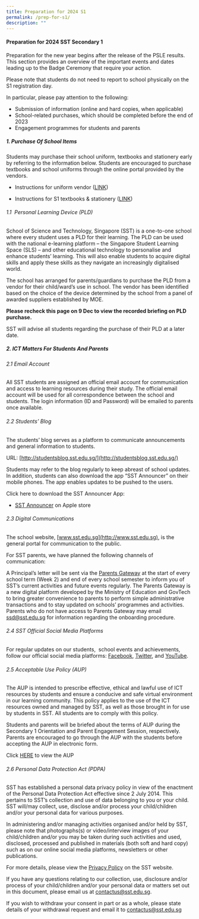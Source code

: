 ```yaml
---
title: Preparation for 2024 S1
permalink: /prep-for-s1/
description: ""
---
```

#### Preparation for 2024 SST Secondary 1

Preparation for the new year begins after the release of the PSLE results. This section provides an overview of the important events and dates leading up to the Badge Ceremony that require your action.

Please note that students do not need to report to school physically on the S1 registration day.

In particular, please pay attention to the following:
* Submission of information (online and hard copies, when applicable)
* School-related purchases, which should be completed before the end of 2023
* Engagement programmes for students and parents




##### 1. Purchase Of School Items

Students may purchase their school uniform, textbooks and stationery early by referring to the information below. Students are encouraged to purchase textbooks and school uniforms through the online portal provided by the vendors.

*   Instructions for uniform vendor ([LINK](/files/Preparation%20for%20S1/sst%20sale%20schedule%20ey23%20.pdf))
    
*   Instructions for S1 textbooks & stationery ([LINK](/files/Preparation%20for%20S1/school%20of%20science%20&%20technology%20booklist%202024%203rd%20draft%20revised%20sec%201.pdf))
   
###### 1.1  Personal Learning Device (PLD)

School of Science and Technology, Singapore (SST) is a one-to-one school where every student uses a PLD for their learning. The PLD can be used with the national e-learning platform – the Singapore Student Learning Space (SLS) – and other educational technology to personalise and enhance students’ learning. This will also enable students to acquire digital skills and apply these skills as they navigate an increasingly digitalised world.

The school has arranged for parents/guardians to purchase the PLD from a vendor for their child/ward’s use in school. The vendor has been identified based on the choice of the device determined by the school from a panel of awarded suppliers established by MOE. 

**Please recheck this page on 9 Dec to view the recorded briefing on PLD purchase.**

SST will advise all students regarding the purchase of their PLD at a later date.

##### 2. ICT Matters For Students And Parents

###### 2.1 Email Account
All SST students are assigned an official email account for communication and access to learning resources during their study. The official email account will be used for all correspondence between the school and students. The login information (ID and Password) will be emailed to parents once available.

###### 2.2 	Students’ Blog

The students’ blog serves as a platform to communicate announcements and general information to students. 

URL: [http://studentsblog.sst.edu.sg/](http://studentsblog.sst.edu.sg/)

Students may refer to the blog regularly to keep abreast of school updates. In addition, students can also download the app “SST Announcer” on their mobile phones. The app enables updates to be pushed to the users.

Click here to download the SST Announcer App:
* [SST Announcer](https://apps.apple.com/sg/app/sst-announcer/id683929182) on Apple store

###### 2.3 Digital Communications

The school website, [www.sst.edu.sg](http://www.sst.edu.sg), is the general portal for communication to the public. 

For SST parents, we have planned the following channels of communication: 

A Principal’s letter will be sent via the [Parents Gateway](https://pg.moe.edu.sg/) at the start of every school term (Week 2) and end of every school semester to inform you of SST’s current activities and future events regularly. The Parents Gateway is a new digital platform developed by the Ministry of Education and GovTech to bring greater convenience to parents to perform simple administrative transactions and to stay updated on schools’ programmes and activities. Parents who do not have access to Parents Gateway may email [ssd@sst.edu.sg](mailto:ssd@sst.edu.sg) for information regarding the onboarding procedure.

###### 2.4 SST Official Social Media Platforms

For regular updates on our students,  school events and achievements, follow our official social media platforms: [Facebook](https://www.facebook.com/ssts.1technologydrive/), [Twitter](https://twitter.com/SSTSingapore?lang=en), and [YouTube](https://www.youtube.com/user/SSTSingapore).

###### 2.5 Acceptable Use Policy (AUP)

The AUP is intended to prescribe effective, ethical and lawful use of ICT resources by students and ensure a conducive and safe virtual environment in our learning community. This policy applies to the use of the ICT resources owned and managed by SST, as well as those brought in for use by students in SST. All students are to comply with this policy. 

Students and parents will be briefed about the terms of AUP during the Secondary 1 Orientation and Parent Engagement Session, respectively. Parents are encouraged to go through the AUP with the students before accepting the AUP in electronic form. 

Click [HERE](http://studentsblog.sst.edu.sg/p/acceptable-use-policy-aup.html) to view the AUP


###### 2.6 Personal Data Protection Act (PDPA)

SST has established a personal data privacy policy in view of the enactment of the Personal Data Protection Act effective since 2 July 2014. This pertains to SST’s collection and use of data belonging to you or your child. SST will/may collect, use, disclose and/or process your child/children and/or your personal data for various purposes. 

In administering and/or managing activities organised and/or held by SST, please note that photographs(s) or video/interview images of your child/children and/or you may be taken during such activities and used, disclosed, processed and published in materials (both soft and hard copy) such as on our online social media platforms, newsletters or other publications.

For more details, please view the [Privacy Policy](https://www.sst.edu.sg/privacy/) on the SST website.  
  
If you have any questions relating to our collection, use, disclosure and/or process of your child/children and/or your personal data or matters set out in this document, please email us at [contactus@sst.edu.sg](mailto:contactus@sst.edu.sg).  

If you wish to withdraw your consent in part or as a whole, please state details of your withdrawal request and email it to [contactus@sst.edu.sg](mailto:contactus@sst.edu.sg)